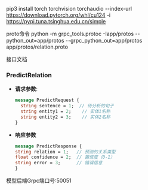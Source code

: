 pip3 install torch torchvision torchaudio --index-url https://download.pytorch.org/whl/cu124 -i https://pypi.tuna.tsinghua.edu.cn/simple


proto命令
python -m grpc_tools.protoc -Iapp/protos --python_out=app/protos --grpc_python_out=app/protos app/protos/relation.proto


接口文档
### PredictRelation

- **请求参数**:
  ```protobuf
  message PredictRequest {
    string sentence = 1;  // 待分析的句子
    string entity1 = 2;    // 实体1名称
    string entity2 = 3;    // 实体2名称
  }

- **响应参数**
  ```protobuf
  message PredictResponse {
  string relation = 1;   // 预测的关系类型
  float confidence = 2;  // 置信度（0-1）
  string error = 3;      // 错误信息
  }


模型后端Grpc端口号:50051
